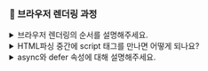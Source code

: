### 📝 브라우저 렌더링 과정

<details>
<summary> 브라우저 렌더링의 순서를 설명해주세요. </summary>
</br>
먼저 서버로부터 HTML 문서를 전달받으면, 브라우저 엔진은 위에서 아래로 순차적으로 파싱하며 태그와 속성을 발견합니다.  
이 태그와 속성들은 트리 형태로 변환되어 메모리에 저장되는데, 이를 DOM 트리라고 합니다.  
HTML 파싱 중 CSS링크 또는 스타일 태그를 만나면, 이를 파싱하여 CSSOM 트리로 변환합니다.  
문서의 파싱이 완료되면, DOM과 CSSOM 트리를 결합하여 렌더 트리를 생성합니다.  
렌터 트리는 브라우저 상에서 요소의 위치와 크기를 결정하는 리플로우 과정을 거치며, 마지막으로 요소의 색상, 경계선 등 시각적 요소를 그리는 페인팅 과정이 진행됩니다. 
</br></br> 
</details>

<details>
<summary> HTML파싱 중간에 script 태그를 만나면 어떻게 되나요? </summary>
</br>
파싱 중간에 script 태그를 만나면, 브라우저는 해당 스크립트를 로드하고 실행하기 위해 파싱을 일시 중단합니다.  
외부 스크립트의 경우, 스트립트를 로드하고 실행한 후 파싱을 재개하며, 내부 스크립트의 경우, 실행이 완료될때까지 파싱이 중단됩니다. 이로 인해 파싱 속도가 저하되고, DOM 트리가 완성되기 전에 스크립트가 DOM을 조작할 가능성이 있어, 예기치 못한 상황이 발생할 수 있습니다. 이러한 문제를 방지하기 위해 'async', 'defer' 같은 속성을 사용하여 파싱에 미치는 영향을 최소화할 수 있습니다. 
</br></br> 

</details>

<details>
<summary> async와 defer 속성에 대해 설명해주세요.  </summary>
</br>
'async'와 'defer'는 스크립트를 비동기적으로 로드하는 속성입니다. 이들은 HTML 파싱이 중단되는 현상과 DOM 트리가 완성되기 전에 스크립트가 실행되는 것을 방지하기 위해 사용됩니다.  
'async' 속성은 스크립트가 로드되는 즉시 실행하는 반면, 'defer' 속성은 스크립트를 비동기적으로 로드하되, HTML 파싱이 완료된 후 스크립트를 실행합니다.  
따라서 'async'는 스크립트 로드 순서 상관없이 실행되는 경우에 적합하고, 'defer'는 스크립트의 실행 순서가 중요할 때 적합합니다. 
</br></br> 

- defer : 안정적, 가장 많이 씀   
두 스크립트가 병렬로 다운되지만 HTML 파싱 완료 후 -> 작성 순서대로 실행됨
```
<!DOCTYPE html>
<html>
  <head>
    <script src="script1.js" defer></script>
    <script src="script2.js" defer></script>
  </head>
  <body>
    <h1>페이지 제목</h1>
  </body>
</html>
```

- async : 순서가 중요하지 않은 경우에만 사용  
두 스크립트는 병렬로 다운되지만 다운되는 순서대로 실행됨 -> 순서 보장 안됨  
DOM이 아직 안만들어졌을 수도 있음 -> 에러 위험 
```
<!DOCTYPE html>
<html>
  <head>
    <script src="script1.js" async></script>
    <script src="script2.js" async></script>
  </head>
  <body>
    <h1>페이지 제목</h1>
  </body>
</html>
```

</details>